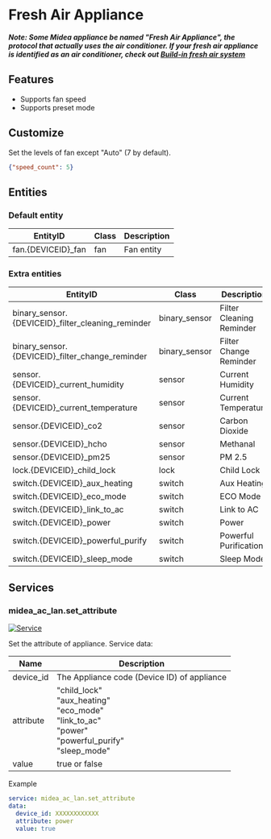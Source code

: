 # Fresh Air Appliance

***Note: Some Midea appliance be named "Fresh Air Appliance", the protocol that actually uses the air conditioner. If your fresh air appliance is identified as an air conditioner, check out [Build-in fresh air system](CE.md#Build-in%20fresh%20air%20system)***

## Features

- Supports fan speed
- Supports preset mode

## Customize

Set the levels of fan except "Auto" (7 by default).

```json
{"speed_count": 5}
```

## Entities

### Default entity

| EntityID           | Class | Description |
|--------------------|-------|-------------|
| fan.{DEVICEID}_fan | fan   | Fan entity  |

### Extra entities

| EntityID                                          | Class         | Description              |
|---------------------------------------------------|---------------|--------------------------|
| binary_sensor.{DEVICEID}_filter_cleaning_reminder | binary_sensor | Filter Cleaning Reminder |
| binary_sensor.{DEVICEID}_filter_change_reminder   | binary_sensor | Filter Change Reminder   |
| sensor.{DEVICEID}_current_humidity                | sensor        | Current Humidity         |
| sensor.{DEVICEID}_current_temperature             | sensor        | Current Temperature      |
| sensor.{DEVICEID}_co2                             | sensor        | Carbon Dioxide           |
| sensor.{DEVICEID}_hcho                            | sensor        | Methanal                 |
| sensor.{DEVICEID}_pm25                            | sensor        | PM 2.5                   |
| lock.{DEVICEID}_child_lock                        | lock          | Child Lock               |
| switch.{DEVICEID}_aux_heating                     | switch        | Aux Heating              |
| switch.{DEVICEID}_eco_mode                        | switch        | ECO Mode                 |
| switch.{DEVICEID}_link_to_ac                      | switch        | Link to AC               |
| switch.{DEVICEID}_power                           | switch        | Power                    |
| switch.{DEVICEID}_powerful_purify                 | switch        | Powerful Purification    |
| switch.{DEVICEID}_sleep_mode                      | switch        | Sleep Mode               |

## Services

### midea_ac_lan.set_attribute

[![Service](https://my.home-assistant.io/badges/developer_call_service.svg)](https://my.home-assistant.io/redirect/developer_call_service/?service=midea_ac_lan.set_attribute)

Set the attribute of appliance. Service data:

| Name      | Description                                                                                                       |
|-----------|-------------------------------------------------------------------------------------------------------------------|
| device_id | The Appliance code (Device ID) of appliance                                                                       |
| attribute | "child_lock"<br/>"aux_heating"<br/>"eco_mode"<br/>"link_to_ac"<br/>"power"<br/>"powerful_purify"<br/>"sleep_mode" |
| value     | true or false                                                                                                     |

Example

```yaml
service: midea_ac_lan.set_attribute
data:
  device_id: XXXXXXXXXXXX
  attribute: power
  value: true
```
